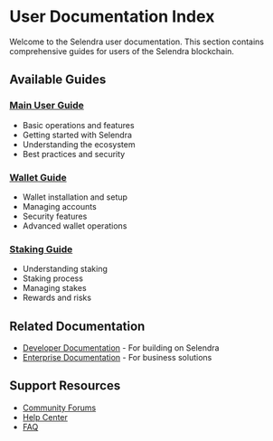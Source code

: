 # User Documentation Index

Welcome to the Selendra user documentation. This section contains comprehensive guides for users of the Selendra blockchain.

## Available Guides

### [Main User Guide](README.md)
- Basic operations and features
- Getting started with Selendra
- Understanding the ecosystem
- Best practices and security

### [Wallet Guide](WALLET_GUIDE.md)
- Wallet installation and setup
- Managing accounts
- Security features
- Advanced wallet operations

### [Staking Guide](STAKING_GUIDE.md)
- Understanding staking
- Staking process
- Managing stakes
- Rewards and risks

## Related Documentation
- [Developer Documentation](../developer/INDEX.md) - For building on Selendra
- [Enterprise Documentation](../enterprise/INDEX.md) - For business solutions

## Support Resources
- [Community Forums](https://forum.selendra.org)
- [Help Center](https://help.selendra.org)
- [FAQ](https://selendra.org/faq)
